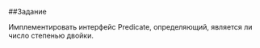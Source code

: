 ##Задание

Имплементировать интерфейс Predicate, определяющий, является ли число степенью двойки.